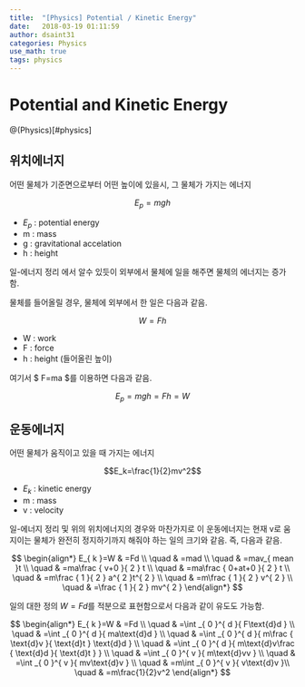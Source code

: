 ```yaml
---
title:  "[Physics] Potential / Kinetic Energy"
date:   2018-03-19 01:11:59
author: dsaint31
categories: Physics
use_math: true
tags: physics
---
```

# Potential and Kinetic Energy
@(Physics)[#physics]

## 위치에너지
어떤 물체가 기준면으로부터 어떤 높이에 있을시, 그 물체가 가지는 에너지

$$E_p = mgh$$

* $E_p$ : potential energy
* m : mass
* g : gravitational accelation
* h : height

일-에너지 정리 에서 알수 있듯이 외부에서 물체에 일을 해주면 물체의 에너지는 증가함.

물체를 들어올릴 경우, 물체에 외부에서 한 일은 다음과 같음.

$$W=Fh$$

* W : work
* F : force
* h : height (들어올린 높이)

여기서 $ F=ma $를 이용하면 다음과 같음.

$$ E_p = mgh = Fh = W $$



## 운동에너지
어떤 물체가 움직이고 있을 때 가지는 에너지

$$E_k=\frac{1}{2}mv^2$$


* $E_k$ : kinetic energy
* m : mass
* v : velocity

일-에너지 정리 및 위의 위치에너지의 경우와 마찬가지로 이 운동에너지는 현재 v로 움지이는 물체가 완전히 정지하기까지 해줘야 하는 일의 크기와 같음. 즉, 다음과 같음.

$$ \begin{align*} E_{ k }=W & =Fd \\ \quad  & =mad \\ \quad  & =mav_{ mean }t \\ \quad  & =ma\frac { v+0 }{ 2 } t \\ \quad  & =ma\frac { 0+at+0 }{ 2 } t \\ \quad  & =m\frac { 1 }{ 2 } a^{ 2 }t^{ 2 } \\ \quad  & =m\frac { 1 }{ 2 } v^{ 2 } \\ \quad  & =\frac { 1 }{ 2 } mv^{ 2 } \end{align*} $$



일의 대한 정의 $W=Fd$를 적분으로 표현함으로서 다음과 같이 유도도 가능함.

$$ \begin{align*} 
E_{ k }=W & =Fd \\ 
\quad  & =\int _{ 0 }^{ d }{ F\text{d}d }  \\ 
\quad  & =\int _{ 0 }^{ d }{ ma\text{d}d }  \\ 
\quad  & =\int _{ 0 }^{ d }{ m\frac { \text{d}v }{ \text{d}t } \text{d}d }  \\ 
\quad  & =\int _{ 0 }^{ d }{ m\text{d}v\frac { \text{d}d }{ \text{d}t }  }  \\ 
\quad  & =\int _{ 0 }^{ v }{ m\text{d}vv }  \\ 
\quad  & =\int _{ 0 }^{ v }{ mv\text{d}v }  \\ 
\quad  & =m\int _{ 0 }^{ v }{ v\text{d}v }\\ 
\quad  & =m\frac{1}{2}v^2 
\end{align*} $$
